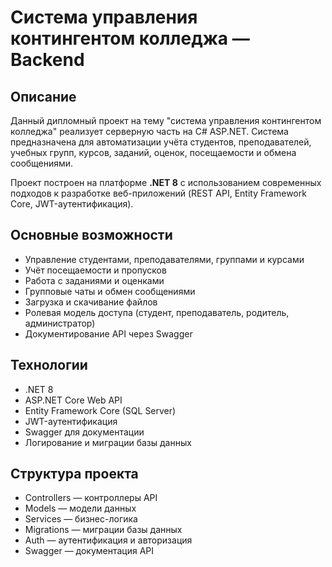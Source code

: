 # Система управления контингентом колледжа — Backend

## Описание
Данный дипломный проект на тему "система управления контингентом колледжа" реализует серверную часть на C# ASP.NET. Система предназначена для автоматизации учёта студентов, преподавателей, учебных групп, курсов, заданий, оценок, посещаемости и обмена сообщениями.

Проект построен на платформе **.NET 8** с использованием современных подходов к разработке веб-приложений (REST API, Entity Framework Core, JWT-аутентификация).

## Основные возможности
- Управление студентами, преподавателями, группами и курсами
- Учёт посещаемости и пропусков
- Работа с заданиями и оценками
- Групповые чаты и обмен сообщениями
- Загрузка и скачивание файлов
- Ролевая модель доступа (студент, преподаватель, родитель, администратор)
- Документирование API через Swagger

## Технологии
- .NET 8
- ASP.NET Core Web API
- Entity Framework Core (SQL Server)
- JWT-аутентификация
- Swagger для документации
- Логирование и миграции базы данных

## Структура проекта
- Controllers — контроллеры API
- Models — модели данных
- Services — бизнес-логика
- Migrations — миграции базы данных
- Auth — аутентификация и авторизация
- Swagger — документация API
